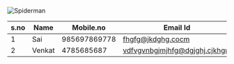 ![Spiderman](https://static.wikia.nocookie.net/thedailybugle/images/2/2b/Ultimate_Spider_Man_Render.png/revision/latest?cb=20160319202253)

s.no|Name|Mobile.no|Email Id
-----|----|---------|-------
1|Sai|985697869778|fhgfg@jkdghg.cocm
2|Venkat|4785685687|vdfvgvnbgjmjhfg@dgjghj.cjkhgui
